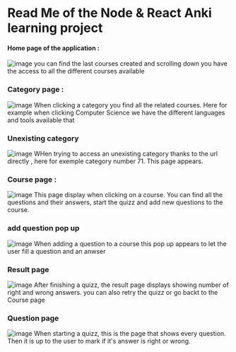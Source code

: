 # Read Me of the Node & React Anki learning project 

#### Home page of the application : 
![image](https://github.com/valoubinouz/NodeLearningWebApp/assets/145440005/be224b8c-7b7e-4da9-8fae-7cfb5f802f49)
you can find the last courses created and scrolling down you have the access to all the different courses available 

### Category page : 
![image](https://github.com/valoubinouz/NodeLearningWebApp/assets/145440005/f2f898dc-5d52-4af0-bcc9-708363d92d2a)
When clicking a category you find all the related courses. Here for example when clicking Computer Science we have the different languages and tools available that 

### Unexisting category
![image](https://github.com/valoubinouz/NodeLearningWebApp/assets/145440005/837d9a91-92b4-4e41-a4c0-e48782020fab)
WHen trying to access an unexisting category thanks to the url directly , here for exemple category number 71. This page appears. 

### Course page : 
![image](https://github.com/valoubinouz/NodeLearningWebApp/assets/145440005/fa864684-2895-4709-97ca-02fa724a47c4)
This page display when clicking on a course. You can find all the questions and their answers, start the quizz and add new questions to the course.

### add question pop up 
![image](https://github.com/valoubinouz/NodeLearningWebApp/assets/145440005/647e3379-0a0b-49c4-8949-d3064c59b3b7)
When adding a question to a course this pop up appears to let the user fill a question and an anwser

### Result page 
![image](https://github.com/valoubinouz/NodeLearningWebApp/assets/145440005/26e21822-9ffb-4b75-8e1e-85bc8b3265bc)
After finishing a quizz, the result page displays showing number of right and wrong answers. you can also retry the quizz or go backt to the Course page 

### Question page 
![image](https://github.com/valoubinouz/NodeLearningWebApp/assets/145440005/daf14199-45db-47a5-b60d-fdf238e1ff3c)
When starting a quizz, this is the page that shows every question. Then it is up to the user to mark if it's answer is right or wrong. 
